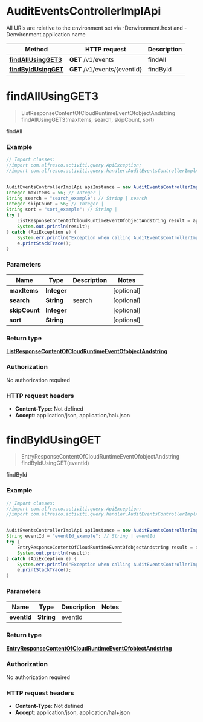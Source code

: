 # AuditEventsControllerImplApi

All URIs are relative to the environment set via -Denvironment.host and -Denvironment.application.name

Method | HTTP request | Description
------------- | ------------- | -------------
[**findAllUsingGET3**](AuditEventsControllerImplApi.md#findAllUsingGET3) | **GET** /v1/events | findAll
[**findByIdUsingGET**](AuditEventsControllerImplApi.md#findByIdUsingGET) | **GET** /v1/events/{eventId} | findById

<a name="findAllUsingGET3"></a>
# **findAllUsingGET3**
> ListResponseContentOfCloudRuntimeEventOfobjectAndstring findAllUsingGET3(maxItems, search, skipCount, sort)

findAll

### Example
```java
// Import classes:
//import com.alfresco.activiti.query.ApiException;
//import com.alfresco.activiti.query.handler.AuditEventsControllerImplApi;


AuditEventsControllerImplApi apiInstance = new AuditEventsControllerImplApi();
Integer maxItems = 56; // Integer | 
String search = "search_example"; // String | search
Integer skipCount = 56; // Integer | 
String sort = "sort_example"; // String | 
try {
    ListResponseContentOfCloudRuntimeEventOfobjectAndstring result = apiInstance.findAllUsingGET3(maxItems, search, skipCount, sort);
    System.out.println(result);
} catch (ApiException e) {
    System.err.println("Exception when calling AuditEventsControllerImplApi#findAllUsingGET3");
    e.printStackTrace();
}
```

### Parameters

Name | Type | Description  | Notes
------------- | ------------- | ------------- | -------------
 **maxItems** | **Integer**|  | [optional]
 **search** | **String**| search | [optional]
 **skipCount** | **Integer**|  | [optional]
 **sort** | **String**|  | [optional]

### Return type

[**ListResponseContentOfCloudRuntimeEventOfobjectAndstring**](ListResponseContentOfCloudRuntimeEventOfobjectAndstring.md)

### Authorization

No authorization required

### HTTP request headers

 - **Content-Type**: Not defined
 - **Accept**: application/json, application/hal+json

<a name="findByIdUsingGET"></a>
# **findByIdUsingGET**
> EntryResponseContentOfCloudRuntimeEventOfobjectAndstring findByIdUsingGET(eventId)

findById

### Example
```java
// Import classes:
//import com.alfresco.activiti.query.ApiException;
//import com.alfresco.activiti.query.handler.AuditEventsControllerImplApi;


AuditEventsControllerImplApi apiInstance = new AuditEventsControllerImplApi();
String eventId = "eventId_example"; // String | eventId
try {
    EntryResponseContentOfCloudRuntimeEventOfobjectAndstring result = apiInstance.findByIdUsingGET(eventId);
    System.out.println(result);
} catch (ApiException e) {
    System.err.println("Exception when calling AuditEventsControllerImplApi#findByIdUsingGET");
    e.printStackTrace();
}
```

### Parameters

Name | Type | Description  | Notes
------------- | ------------- | ------------- | -------------
 **eventId** | **String**| eventId |

### Return type

[**EntryResponseContentOfCloudRuntimeEventOfobjectAndstring**](EntryResponseContentOfCloudRuntimeEventOfobjectAndstring.md)

### Authorization

No authorization required

### HTTP request headers

 - **Content-Type**: Not defined
 - **Accept**: application/json, application/hal+json

